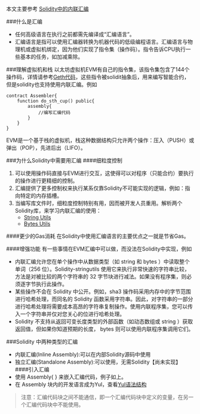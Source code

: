 本文主要参考 [Solidity中的内联汇编](https://blog.csdn.net/weixin_62775913/article/details/125828044)

###什么是汇编
- 任何高级语言在执行之前都需先编译成“汇编语言”。
- 汇编语言是指可以使用汇编器转换为机器代码的低级编程语言。汇编语言与物理机或虚拟机绑定，因为他们实现了指令集（操作码）。指令告诉CPU执行一些基本的任务，如加减乘除。

###理解虚拟机和栈
以太坊虚拟机EVM有自己的指令集，该指令集包含了144个操作码，详情请参考[Geth代码](https://github.com/ethereum/go-ethereum/blob/15d09038a6b1d533bc78662f2f0b77ccf03aaab0/core/vm/opcodes.go#L223-L388)，这些指令被solidit抽象后，用来编写智能合约，但是solidity也支持使用内联汇编。例如
```
contract Assembler{
    function do_sth_cup() public{
        assembly{
            //编写汇编代码
        }
    }
}
```

EVM是一个基于栈的虚拟机，栈这种数据结构只允许两个操作：压入（PUSH）或弹出（POP），先进后出（LIFO）。

###为什么Solidity中需要用汇编
####细粒度控制
1. 可以使用操作码直接与EVM进行交互，这使得可以对程序（只能合约）要执行的操作进行更精细的控制。
2. 汇编提供了更多控制权来执行某系仅靠Solidity不可能实现的逻辑，例如：指向特定的内存插槽。
3. 当编写库文件时，细粒度控制特别有用，因而被开发人员重用。解析两个Solidity库，来学习内联汇编的使用：
    - [String Utils]()
    - [Bytes Utils]()

####更少的Gas消耗
在Solidity中使用汇编语言的主要优点之一就是节省Gas。

####增强功能
有一些事情在EVM汇编中可以做，而没法在Solidity中实现，例如
- 内联汇编允许您在单个操作中从数据类型（如 string 和 bytes ）中读取整个单词（256 位）。Solidity-stringutils 使用它来执行非常快速的字符串比较，方法是对被比较的两个字符串的 32 字节块进行减法。如果没有程序集，则必须逐字节执行此操作。
- 某些操作不会在 Solidity 中公开。例如，sha3 操作码采用内存中的字节范围进行哈希处理，而同名的 Solidity 函数采用字符串。因此，对字符串的一部分进行哈希处理将需要成本高昂的字符串复制操作。使用内联程序集，您可以传入一个字符串并仅对您关心的位进行哈希处理。
- Solidity 不支持从返回可变长度类型的外部函数（如动态数组或 string ）获取返回值，但如果你知道预期的长度， bytes 则可以使用内联程序集调用它们。

###Solidity 中两种类型的汇编
- 内联汇编(Inline Assembly):可以在内部Solidity源码中使用
- 独立汇编(Standalone Assembly):可以使用，无需Solidity【尚未实现】
####引入汇编
- 使用 Assembly{ } 来嵌入汇编代码，例子如上。
- 在 Assembly 块内的开发语言成为Yul，查看[Yul语法结构]()

> 注意：汇编代码块之间不能通信，即一个汇编代码块中定义的变量，在另一个汇编代码块中不能使用。
